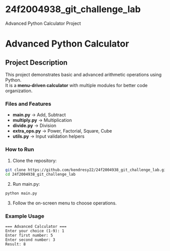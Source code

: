 # 24f2004938_git_challenge_lab
Advanced Python Calculator Project
# Advanced Python Calculator

## Project Description
This project demonstrates basic and advanced arithmetic operations using Python.  
It is a **menu-driven calculator** with multiple modules for better code organization.

### Files and Features
- **main.py** → Add, Subtract  
- **multiply.py** → Multiplication  
- **divide.py** → Division  
- **extra_ops.py** → Power, Factorial, Square, Cube  
- **utils.py** → Input validation helpers  

### How to Run
1. Clone the repository:

```bash
git clone https://github.com/kendresy22/24f2004938_git_challenge_lab.git
cd 24f2004938_git_challenge_lab
```

2. Run main.py:

```bash
python main.py
```

3. Follow the on-screen menu to choose operations.

### Example Usage
```
=== Advanced Calculator ===
Enter your choice (1-9): 1
Enter first number: 5
Enter second number: 3
Result: 8
```
